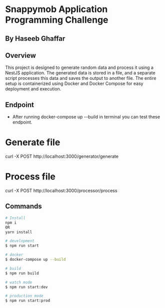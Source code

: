 # Snappymob Application Programming Challenge
## By Haseeb Ghaffar

## Overview

This project is designed to generate random data and process it using a NestJS application. The generated data is stored in a file, and a separate script processes this data and saves the output to another file. The entire setup is containerized using Docker and Docker Compose for easy deployment and execution.

## Endpoint
- After running docker-compose up --build in terminal you can test these endpoint.

# Generate file
curl -X POST http://localhost:3000/generator/generate

# Process file
curl -X POST http://localhost:3000/processor/process

## Commands

```bash
# Install
npm i
OR
yarn install

# development
$ npm run start

# docker
$ docker-compose up --build

# build
$ npm run build

# watch mode
$ npm run start:dev

# production mode
$ npm run start:prod